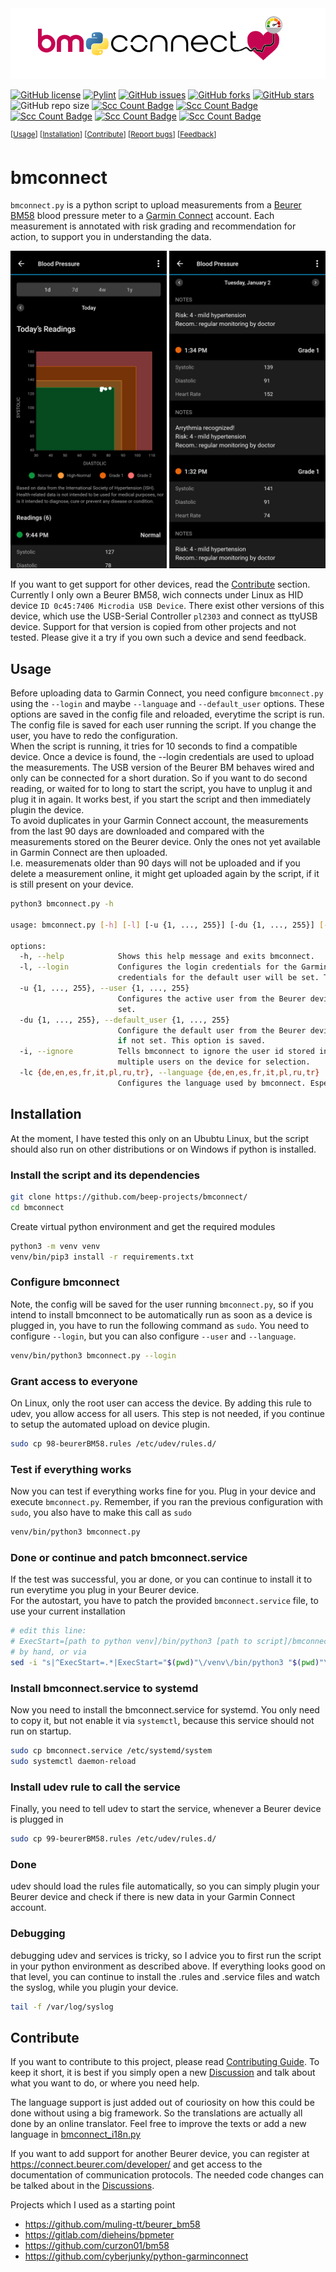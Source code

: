 <picture>
  <source media="(prefers-color-scheme: dark)" srcset="resources/bmconnect_banner_dark.png">
  <img alt="bm+connect" src="resources/bmconnect_banner.png">
</picture>

[![GitHub license](https://img.shields.io/github/license/beep-projects/bmconnect)](https://github.com/beep-projects/bmconnect/blob/main/LICENSE) [![Pylint](https://github.com/beep-projects/bmconnect/actions/workflows/pylint.yml/badge.svg)](https://github.com/beep-projects/bmconnect/actions/workflows/pylint.yml) [![GitHub issues](https://img.shields.io/github/issues/beep-projects/bmconnect)](https://github.com/beep-projects/bmconnect/issues) [![GitHub forks](https://img.shields.io/github/forks/beep-projects/bmconnect)](https://github.com/beep-projects/bmconnect/network) [![GitHub stars](https://img.shields.io/github/stars/beep-projects/bmconnect)](https://github.com/beep-projects/bmconnect/stargazers) ![GitHub repo size](https://img.shields.io/github/repo-size/beep-projects/bmconnect) [![Scc Count Badge](https://sloc.xyz/github/beep-projects/bmconnect/?category=code)](https://github.com/beep-projects/bmconnect/) [![Scc Count Badge](https://sloc.xyz/github/beep-projects/bmconnect/?category=blanks)](https://github.com/beep-projects/bmconnect/) [![Scc Count Badge](https://sloc.xyz/github/beep-projects/bmconnect/?category=lines)](https://github.com/beep-projects/bmconnect/) [![Scc Count Badge](https://sloc.xyz/github/beep-projects/bmconnect/?category=comments)](https://github.com/beep-projects/bmconnect/) [![Scc Count Badge](https://sloc.xyz/github/beep-projects/bmconnect/?category=cocomo)](https://github.com/beep-projects/bmconnect/)

  <sup>\[[Usage](#usage)\] \[[Installation](#installation)\] \[[Contribute](#contribute)\] \[[Report bugs](https://github.com/beep-projects/bmconnect/issues)\] \[[Feedback](https://github.com/beep-projects/bmconnect/discussions)\]</sup>  

# bmconnect
`bmconnect.py` is a python script to upload measurements from a [Beurer BM58](https://www.beurer.com/uk/p/65516/#overview--anchor) blood pressure meter to a [Garmin Connect](https://connect.garmin.com) account. Each measurement is annotated with risk grading  and recommendation for action, to support you in understanding the data.  

<img src="resources/connect_app_overview.png" alt="Blood pressure daily overview" style="width:250px;"/> <img src="resources/connect_app_notes.png" alt="Notes added to the measurements" style="width:250px"/>  

If you want to get support for other devices, read the [Contribute](#Contribute) section.  
Currently I only own a Beurer BM58, wich connects under Linux as HID device `ID 0c45:7406 Microdia USB Device`.
There exist other versions of this device, which use the USB-Serial Controller `pl2303` and connect as ttyUSB device. Support for that version is copied from other projects and not tested. Please give it a try if you own such a device and send feedback.

## Usage

Before uploading data to Garmin Connect, you need configure `bmconnect.py` using the `--login` and maybe `--language` and `--default_user` options. These options are saved in the config file and reloaded, everytime the script is run.  
The config file is saved for each user running the script. If you change the user, you have to redo the configuration.  
When the script is running, it tries for 10 seconds to find a compatible device. Once a device is found, the --login credentials are used to upload the measurements. The USB version of the Beurer BM behaves wired and only can be connected for a short duration. So if you want to do second reading, or waited for to long to start the script, you have to unplug it and plug it in again. It works best, if you start the script and then immediately plugin the device.  
To avoid duplicates in your Garmin Connect account, the measurements from the last 90 days are downloaded and compared with the measurements stored on the Beurer device. Only the ones not yet available in Garmin Connect are then uploaded.  
I.e. measuremenats older than 90 days will not be uploaded and if you delete a measurement online, it might get uploaded again by the script, if it is still present on your device. 
```bash
python3 bmconnect.py -h

usage: bmconnect.py [-h] [-l] [-u {1, ..., 255}] [-du {1, ..., 255}] [-i] [-lc {de,en,es,fr,it,pl,ru,tr}]

options:
  -h, --help            Shows this help message and exits bmconnect.
  -l, --login           Configures the login credentials for the Garmin Connect account and tests them. Should be used together with the --user option, otherwise the
                        credentials for the default user will be set. This option is saved.
  -u {1, ..., 255}, --user {1, ..., 255}
                        Configures the active user from the Beurer device whose measurements shall be uploaded to Garmin Connect. Defaults to --default_user if not
                        set.
  -du {1, ..., 255}, --default_user {1, ..., 255}
                        Configure the default user from the Beurer device whose measurements shall be uploaded to Garmin Connect if --user is not given. Defaults to 1
                        if not set. This option is saved.
  -i, --ignore          Tells bmconnect to ignore the user id stored in the measurements. Needed for devices, that do not support user id in the readouts, but have
                        multiple users on the device for selection.
  -lc {de,en,es,fr,it,pl,ru,tr}, --language {de,en,es,fr,it,pl,ru,tr}
                        Configures the language used by bmconnect. Especially for measurement notes uploaded to Garmin Connect. This option is saved.
```

## Installation
At the moment, I have tested this only on an Ububtu Linux, but the script should also run on other distributions or on Windows if python is installed. 

### Install the script and its dependencies
```bash
git clone https://github.com/beep-projects/bmconnect/
cd bmconnect
```
Create virtual python environment and get the required modules
```bash
python3 -m venv venv
venv/bin/pip3 install -r requirements.txt
```
### Configure bmconnect
Note, the config will be saved for the user running `bmconnect.py`, so if you intend to install bmconnect to be automatically run as soon as a device is plugged in, you have to run the following command as `sudo`.
You need to configure `--login`, but you can also configure `--user` and `--language`.
```bash
venv/bin/python3 bmconnect.py --login
```
### Grant access to everyone
On Linux, only the root user can access the device. By adding this rule to udev, you allow access for all users. This step is not needed, if you continue to setup the automated upload on device plugin.
```bash
sudo cp 98-beurerBM58.rules /etc/udev/rules.d/
```
### Test if everything works
Now you can test if everything works fine for you. Plug in your device and execute `bmconnect.py`. Remember, if you ran the previous configuration with `sudo`, you also have to make this call as `sudo`
```bash
venv/bin/python3 bmconnect.py
```
### Done or continue and patch bmconnect.service 
If the test was successful, you ar done, or you can continue to install it to run everytime you plug in your Beurer device.  
For the autostart, you have to patch the provided `bmconnect.service` file, to use your current installation
```bash
# edit this line: 
# ExecStart=[path to python venv]/bin/python3 [path to script]/bmconnect.py
# by hand, or via
sed -i "s|^ExecStart=.*|ExecStart="$(pwd)"\/venv\/bin/python3 "$(pwd)"\/bmconnect.py|" bmconnect.service
```
### Install bmconnect.service to systemd
Now you need to install the bmconnect.service for systemd. You only need to copy it, but not enable it via `systemctl`, because this service should not run on startup.
```bash
sudo cp bmconnect.service /etc/systemd/system
sudo systemctl daemon-reload
```
### Install udev rule to call the service
Finally, you need to tell udev to start the service, whenever a Beurer device is plugged in
```bash
sudo cp 99-beurerBM58.rules /etc/udev/rules.d/
```
### Done
udev should load the rules file automatically, so you can simply plugin your Beurer device and check if there is new data in your Garmin Connect account.

### Debugging
debugging udev and services is tricky, so I advice you to first run the script in your python environment as described above. If everything looks good on that level, you can continue to install the .rules and .service files and watch the syslog, while you plugin your device.
```bash
tail -f /var/log/syslog
```

## Contribute
If you want to contribute to this project, please read [Contributing Guide](docs/CONTRIBUTING.md). To keep it short, it is best if you simply open a new [Discussion](https://github.com/beep-projects/bmconnect/discussions) and talk about what you want to do, or where you need help.

The language support is just added out of couriosity on how this could be done without using a big framework. So the translations are actually all done by an online translator. Feel free to improve the texts or add a new language in [bmconnect_i18n.py](bmconnect_i18n.py)

If you want to add support for another Beurer device, you can register at https://connect.beurer.com/developer/ and get access to the documentation of communication protocols. The needed code changes can be talked about in the [Discussions](https://github.com/beep-projects/bmconnect/discussions).

Projects which I used as a starting point
- https://github.com/muling-tt/beurer_bm58
- https://gitlab.com/dieheins/bpmeter
- https://github.com/curzon01/bm58
- https://github.com/cyberjunky/python-garminconnect
